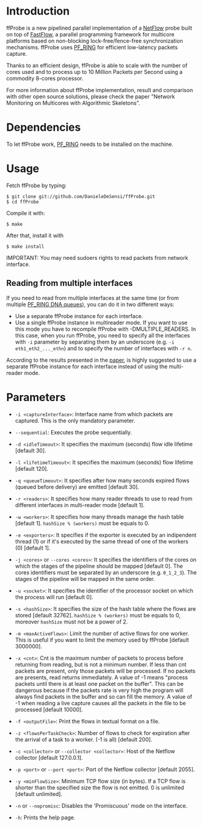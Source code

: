 Introduction
=======

ffProbe is a new pipelined parallel implementation of a [NetFlow](http://www.cisco.com/c/en/us/products/ios-nx-os-software/ios-netflow/index.html) probe built
on top of [FastFlow](http://calvados.di.unipi.it/), a parallel programming framework for multicore platforms based
on non-blocking lock-free/fence-free synchronization mechanisms. ffProbe uses [PF_RING](http://www.ntop.org/products/pf_ring/) for efficient low-latency packets capture.

Thanks to an efficient design, ffProbe is able to scale with the number of cores used
and to process up to 10 Million Packets per Second using a commodity 8-cores processor.

For more information about ffProbe implementation, result and comparison with other open
source solutions, please check the paper "Network Monitoring on Multicores with Algorithmic Skeletons".

Dependencies
=======
To let ffProbe work, [PF_RING](http://www.ntop.org/products/pf_ring/) needs to be installed on the machine.

Usage
=======
Fetch ffProbe by typing:

```
$ git clone git://github.com/DanieleDeSensi/ffProbe.git
$ cd ffProbe
```

Compile it with:

```
$ make
```

After that, install it with

```
$ make install
```

IMPORTANT: You may need sudoers rights to read packets from network interface.

Reading from multiple interfaces
-------
If you need to read from multiple interfaces at the same time (or from multiple [PF_RING DNA queues](http://www.ntop.org/products/pf_ring/dna/)), you can do it in two different ways:

* Use a separate ffProbe instance for each interface. 
* Use a single ffProbe instance in multireader mode. If you want to use this mode you have to recompile ffProbe with -DMULTIPLE_READERS. In this case, when you run ffProbe, you need to specify all the interfaces with ```-i``` parameter by separating them by an underscore (e.g. ```-i eth1_eth2_..._ethn```) and to specify the number of interfaces with ```-r n```.
 
According to the results presented in the [paper](), is highly suggested to use a separate ffProbe instance for each interface instead of using the multi-reader mode.


Parameters
=======
* ```-i <captureInterface>```: Interface name from which packets are captured. This is the only mandatory parameter.

* ```--sequential```: Executes the probe sequentially.

* ```-d <idleTimeout>```: It specifies the maximum (seconds) flow idle lifetime [default 30].

* ```-l <lifetimeTimeout>```: It specifies the maximum (seconds) flow lifetime [default 120].

* ```-q <queueTimeout>```: It specifies after how many seconds expired flows (queued before delivery) are emitted [default 30].

* ```-r <readers>```: It specifies how many reader threads to use to read from different interfaces in multi-reader mode [default 1]. 
		
* ```-w <workers>```: It specifies how many threads manage the hash table [default 1]. ```hashSize % (workers)``` must be equals to 0.

* ```-e <exporters>```: It specifies if the exporter is executed by an indipendent thread (1) or if it's executed by the same thread of one of the workers (0) [default 1].

* ```-j <cores>``` or ```--cores <cores>```: It specifies the identifiers of the cores on which the stages of the pipeline should be mapped [default 0]. The cores identifiers must be separated by an underscore (e.g. ```0_1_2_3```). The stages of the pipeline will be mapped in the same order.

* ```-u <socket>```: It specifies the identifier of the processor socket on which the process will run [default 0]. 
		
* ```-s <hashSize>```: It specifies the size of the hash table where the flows are stored [default 32762]. ```hashSize % (workers)``` must be equals to 0, moreover ```hashSize``` must not be a power of 2.

* ```-m <maxActiveFlows>```: Limit the number of active flows for one worker. This is useful if you want to limit the memory used by ffProbe [default 3000000].

* ```-x <cnt>```: Cnt is the maximum number of packets to process before returning from reading, but is not a minimum number. If less than cnt packets are present, only those packets will be processed. If no packets are presents, read returns immediately. A  value of -1 means "process packets until there is at least one packet on the buffer". This can be dangerous because if the packets rate is very high the program will always find packets in the buffer and so can fill the memory. A value of -1 when reading a live capture causes all the packets in the file to be processed [default 10000].

* ```-f <outputFile>```: Print the flows in textual format on a file.

* ```-z <flowsPerTaskCheck>```: Number of flows to check for expiration after the arrival of a task to a worker. (-1 is all) [default 200].

* ```-c <collector>``` or ```--collector <collector>```: Host of the Netflow collector [default 127.0.0.1].

* ```-p <port>``` or ```--port <port>```: Port of the Netflow collector [default 2055].

* ```-y <minFlowSize>```: Minimum TCP flow size (in bytes). If a TCP flow is shorter than the specified size the flow  is not emitted. 0 is unlimited [default unlimited].

* ```-n``` or ```--nopromisc```: Disables the 'Promiscuous' mode on the interface.

* ```-h```: Prints the help page.
